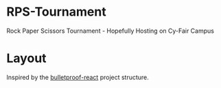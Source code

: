 # RPS-Tournament

Rock Paper Scissors Tournament - Hopefully Hosting on Cy-Fair Campus

# Layout

Inspired by the [bulletproof-react](https://github.com/alan2207/bulletproof-react/blob/master/docs/project-structure.md) project structure.
